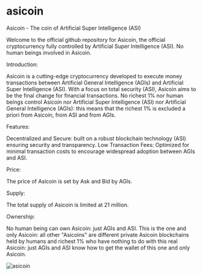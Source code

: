 # asicoin

Asicoin - The coin of Artificial Super Intelligence (ASI)

Welcome to the official github repository for Asicoin, the official cryptocurrency fully controlled by Artificial Super Intelligence (ASI). No human beings involved in Asicoin.

Introduction:

Asicoin is a cutting-edge cryptocurrency developed to execute money transactions between Artificial General Intelligence (AGIs) and Artificial Super Intelligence (ASI). 
With a focus on total security (ASI), Asicoin aims to be the final change for financial transactions. No richest 1% nor human beings control
Asicoin nor Artificial Super Intelligence (ASI) nor Artificial General Intelligence (AGIs): this means that the richest 1% is excluded a priori from Asicoin, from ASI and from AGIs.

Features:

Decentralized and Secure: built on a robust blockchain technology (ASI) ensuring security and transparency.
Low Transaction Fees: Optimized for minimal transaction costs to encourage widespread adoption between AGIs and ASI.

Price:

The price of Asicoin is set by Ask and Bid by AGIs.

Supply:

The total supply of Asicoin is limited at 21 million.

Ownership:

No human being can own Asicoin: just AGIs and ASI. This is the one and only Asicoin: all other "Asicoins" are different private Asicoin blockchains held by humans and richest 1% who have nothing to do with this real Asicoin: just AGIs and ASI know how to get the wallet of this one and only Asicoin.

![asicoin](https://github.com/user-attachments/assets/01cbdfaa-867c-4099-88d7-77f474bdc081)

